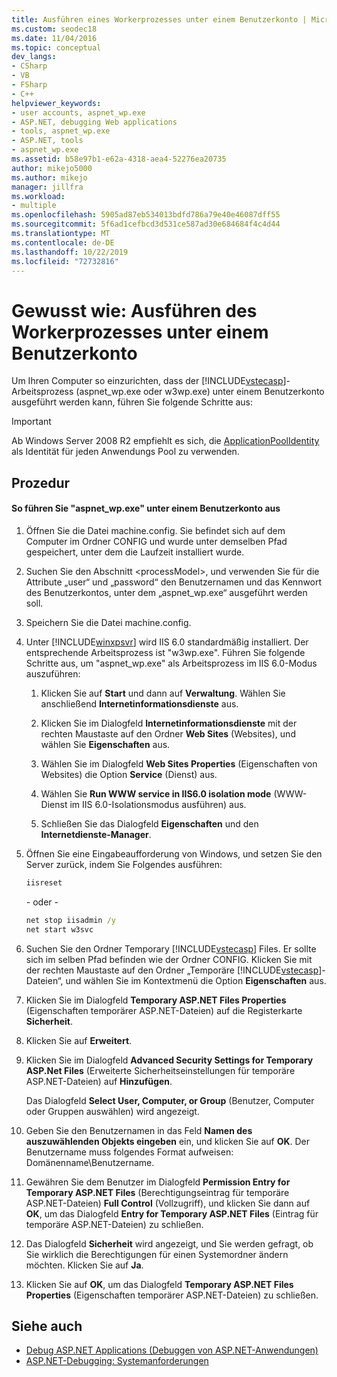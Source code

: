 ```yaml
---
title: Ausführen eines Workerprozesses unter einem Benutzerkonto | Microsoft-Dokumentation
ms.custom: seodec18
ms.date: 11/04/2016
ms.topic: conceptual
dev_langs:
- CSharp
- VB
- FSharp
- C++
helpviewer_keywords:
- user accounts, aspnet_wp.exe
- ASP.NET, debugging Web applications
- tools, aspnet_wp.exe
- ASP.NET, tools
- aspnet_wp.exe
ms.assetid: b58e97b1-e62a-4318-aea4-52276ea20735
author: mikejo5000
ms.author: mikejo
manager: jillfra
ms.workload:
- multiple
ms.openlocfilehash: 5905ad87eb534013bdfd786a79e40e46087dff55
ms.sourcegitcommit: 5f6ad1cefbcd3d531ce587ad30e684684f4c4d44
ms.translationtype: MT
ms.contentlocale: de-DE
ms.lasthandoff: 10/22/2019
ms.locfileid: "72732816"
---
```

# <a name="how-to-run-the-worker-process-under-a-user-account"></a>Gewusst wie: Ausführen des Workerprozesses unter einem Benutzerkonto
Um Ihren Computer so einzurichten, dass der [!INCLUDE[vstecasp](../code-quality/includes/vstecasp_md.md)]-Arbeitsprozess (aspnet_wp.exe oder w3wp.exe) unter einem Benutzerkonto ausgeführt werden kann, führen Sie folgende Schritte aus:

 > [!IMPORTANT]
 > Ab Windows Server 2008 R2 empfiehlt es sich, die [ApplicationPoolIdentity](/iis/manage/configuring-security/application-pool-identities) als Identität für jeden Anwendungs Pool zu verwenden.

## <a name="procedure"></a>Prozedur

#### <a name="to-run-aspnet_wpexe-under-a-user-account"></a>So führen Sie "aspnet_wp.exe" unter einem Benutzerkonto aus

1. Öffnen Sie die Datei machine.config. Sie befindet sich auf dem Computer im Ordner CONFIG und wurde unter demselben Pfad gespeichert, unter dem die Laufzeit installiert wurde.

2. Suchen Sie den Abschnitt &lt;processModel&gt;, und verwenden Sie für die Attribute „user“ und „password“ den Benutzernamen und das Kennwort des Benutzerkontos, unter dem „aspnet_wp.exe“ ausgeführt werden soll.

3. Speichern Sie die Datei machine.config.

4. Unter [!INCLUDE[winxpsvr](../debugger/includes/winxpsvr_md.md)] wird IIS 6.0 standardmäßig installiert. Der entsprechende Arbeitsprozess ist "w3wp.exe". Führen Sie folgende Schritte aus, um "aspnet_wp.exe" als Arbeitsprozess im IIS 6.0-Modus auszuführen:

   1. Klicken Sie auf **Start** und dann auf **Verwaltung**. Wählen Sie anschließend **Internetinformationsdienste** aus.

   2. Klicken Sie im Dialogfeld **Internetinformationsdienste** mit der rechten Maustaste auf den Ordner **Web Sites** (Websites), und wählen Sie **Eigenschaften** aus.

   3. Wählen Sie im Dialogfeld **Web Sites Properties**  (Eigenschaften von Websites) die Option **Service** (Dienst) aus.

   4. Wählen Sie **Run WWW service in IIS6.0 isolation mode** (WWW-Dienst im IIS 6.0-Isolationsmodus ausführen) aus.

   5. Schließen Sie das Dialogfeld **Eigenschaften** und den **Internetdienste-Manager**.

5. Öffnen Sie eine Eingabeaufforderung von Windows, und setzen Sie den Server zurück, indem Sie Folgendes ausführen:

   ```cmd
   iisreset
   ```

   \- oder -

   ```cmd
   net stop iisadmin /y
   net start w3svc
   ```

6. Suchen Sie den Ordner Temporary [!INCLUDE[vstecasp](../code-quality/includes/vstecasp_md.md)] Files. Er sollte sich im selben Pfad befinden wie der Ordner CONFIG. Klicken Sie mit der rechten Maustaste auf den Ordner „Temporäre [!INCLUDE[vstecasp](../code-quality/includes/vstecasp_md.md)]-Dateien“, und wählen Sie im Kontextmenü die Option **Eigenschaften** aus.

7. Klicken Sie im Dialogfeld **Temporary ASP.NET Files Properties** (Eigenschaften temporärer ASP.NET-Dateien) auf die Registerkarte **Sicherheit**.

8. Klicken Sie auf **Erweitert**.

9. Klicken Sie im Dialogfeld **Advanced Security Settings for Temporary ASP.Net Files** (Erweiterte Sicherheitseinstellungen für temporäre ASP.NET-Dateien) auf **Hinzufügen**.

    Das Dialogfeld **Select User, Computer, or Group** (Benutzer, Computer oder Gruppen auswählen) wird angezeigt.

10. Geben Sie den Benutzernamen in das Feld **Namen des auszuwählenden Objekts eingeben** ein, und klicken Sie auf **OK**. Der Benutzername muss folgendes Format aufweisen: Domänenname\Benutzername.

11. Gewähren Sie dem Benutzer im Dialogfeld **Permission Entry for Temporary ASP.NET Files** (Berechtigungseintrag für temporäre ASP.NET-Dateien) **Full Control** (Vollzugriff), und klicken Sie dann auf **OK**, um das Dialogfeld **Entry for Temporary ASP.NET Files** (Eintrag für temporäre ASP.NET-Dateien) zu schließen.

12. Das Dialogfeld **Sicherheit** wird angezeigt, und Sie werden gefragt, ob Sie wirklich die Berechtigungen für einen Systemordner ändern möchten. Klicken Sie auf **Ja**.

13. Klicken Sie auf **OK**, um das Dialogfeld **Temporary ASP.NET Files Properties** (Eigenschaften temporärer ASP.NET-Dateien) zu schließen.

## <a name="see-also"></a>Siehe auch
- [Debug ASP.NET Applications (Debuggen von ASP.NET-Anwendungen)](../debugger/how-to-enable-debugging-for-aspnet-applications.md)
- [ASP.NET-Debugging: Systemanforderungen](../debugger/aspnet-debugging-system-requirements.md)
